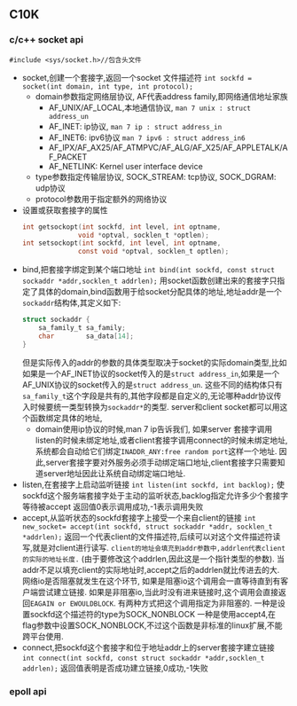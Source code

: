## C10K

### c/c++ socket api
`#include <sys/socket.h>//包含头文件`

+ socket,创建一个套接字,返回一个socket 文件描述符
`int sockfd = socket(int domain, int type, int protocol);`
  - domain参数指定网络层协议,
  AF代表address family,即网络通信地址家族
    + AF_UNIX/AF_LOCAL,本地通信协议,
    `man 7 unix : struct address_un`
    + AF_INET: ip协议, 
    `man 7 ip : struct address_in`
    + AF_INET6: ipv6协议
    `man 7 ipv6 : struct address_in6`
    + AF_IPX/AF_AX25/AF_ATMPVC/AF_ALG/AF_X25/AF_APPLETALK/AF_PACKET
    + AF_NETLINK: Kernel user interface device
  - type参数指定传输层协议, SOCK_STREAM: tcp协议, SOCK_DGRAM: udp协议
  - protocol参数用于指定额外的网络协议
+ 设置或获取套接字的属性
  ```c
  int getsockopt(int sockfd, int level, int optname,
                void *optval, socklen_t *optlen);
  int setsockopt(int sockfd, int level, int optname,
                const void *optval, socklen_t optlen);
  ```
+ bind,把套接字绑定到某个端口地址
`int bind(int sockfd, const struct sockaddr *addr,socklen_t addrlen);`
用socket函数创建出来的套接字只指定了具体的domain,bind函数用于给socket分配具体的地址,地址addr是一个`sockaddr`结构体,其定义如下:
  ```c
  struct sockaddr {
      sa_family_t sa_family;
      char        sa_data[14];
  }
  ```
  但是实际传入的addr的参数的具体类型取决于socket的实际domain类型,比如如果是一个AF_INET协议的socket传入的是`struct address_in`,如果是一个AF_UNIX协议的socket传入的是`struct address_un`.
  这些不同的结构体只有`sa_family_t`这个字段是共有的,其他字段都是自定义的,无论哪种addr协议传入时候要统一类型转换为`sockaddr*`的类型.
  server和client socket都可以用这个函数绑定具体的地址,
  -  domain使用ip协议的时候,man 7 ip告诉我们,
    如果server 套接字调用listen的时候未绑定地址,或者client套接字调用connect的时候未绑定地址,
    系统都会自动给它们绑定`INADDR_ANY:free random port`这样一个地址.
    因此,server套接字要对外服务必须手动绑定端口地址,client套接字只需要知道server地址因此让系统自动绑定端口地址.
+ listen,在套接字上启动监听链接
`int listen(int sockfd, int backlog);`
使sockfd这个服务端套接字处于主动的监听状态,backlog指定允许多少个套接字等待被accept
返回值0表示调用成功,-1表示调用失败
+ accept,从监听状态的sockfd套接字上接受一个来自client的链接
`int new_socket= accept(int sockfd, struct sockaddr *addr, socklen_t *addrlen);`
返回一个代表client的文件描述符,后续可以对这个文件描述符读写,就是对client进行读写.
`client的地址会填充到addr参数中,addrlen代表client的实际的地址长度.`
(由于要修改这个addrlen,因此这是一个指针类型的参数).
当addr不足以填充client的实际地址时,accept之后的addrlen就比传进去的大.
网络io是否阻塞就发生在这个环节,
如果是阻塞io这个调用会一直等待直到有客户端尝试建立链接.
如果是非阻塞io,当此时没有进来链接时,这个调用会直接返回`EAGAIN or EWOULDBLOCK`.
有两种方式把这个调用指定为非阻塞的.
一种是设置sockfd这个描述符的type为SOCK_NONBLOCK
一种是使用accept4,在flag参数中设置SOCK_NONBLOCK,不过这个函数是非标准的linux扩展,不能跨平台使用.
+ connect,把sockfd这个套接字和位于地址addr上的server套接字建立链接
`int connect(int sockfd, const struct sockaddr *addr,socklen_t addrlen);`
返回值表明是否成功建立链接,0成功,-1失败

### epoll api

